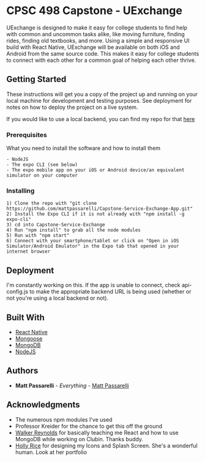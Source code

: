 # CPSC 498 Capstone - UExchange

UExchange is designed to make it easy for college students to find help with common and uncommon tasks alike, like moving furniture, finding rides, finding old textbooks, and more. Using a simple and responsive UI build with React Native, UExchange will be available on both iOS and Android from the same source code. This makes it easy for college students to connect with each other for a common goal of helping each other thrive. 

## Getting Started

These instructions will get you a copy of the project up and running on your local machine for development and testing purposes. See deployment for notes on how to deploy the project on a live system. 

If you would like to use a local backend, you can find my repo for that [here](https://github.com/mattpassarelli/Capstone-Service-Exchange-App-backend)

### Prerequisites

What you need to install the software and how to install them

```
- NodeJS
- The expo CLI (see below)
- The expo mobile app on your iOS or Android device/an equivalent simulator on your computer
```

### Installing

```
1) Clone the repo with "git clone https://github.com/mattpassarelli/Capstone-Service-Exchange-App.git"
2) Install the Expo CLI if it is not already with "npm install -g expo-cli"
3) cd into Capstone-Service-Exchange
4) Run "npm install" to grab all the node modules
5) Run with "npm start"
6) Connect with your smartphone/tablet or click on "Open in iOS Simulator/Android Emulator" in the Expo tab that opened in your internet browser
```

## Deployment

I'm constantly working on this. If the app is unable to connect, check api-config.js to make the appropriate backend URL is being used (whether or not you're using a local backend or not).

## Built With

* [React Native](https://facebook.github.io/react-native/)
* [Mongoose](https://mongoosejs.com/)
* [MongoDB](https://www.mongodb.com/)
* [NodeJS](https://nodejs.org/en/)

## Authors

* **Matt Passarelli** - *Everything* - [Matt Passarelli](https://github.com/mattpassarelli)

## Acknowledgments

* The numerous npm modules I've used
* Professor Kreider for the chance to get this off the ground
* [Walker Reynolds](https://github.com/walkerreynolds16/) for basically teaching me React and how to use MongoDB while working on Clubin. Thanks buddy.
* [Holly Rice](http://hollyrice15.wixsite.com/artsadminholly) for designing my Icons and Splash Screen. She's a wonderful human. Look at her portfolio
